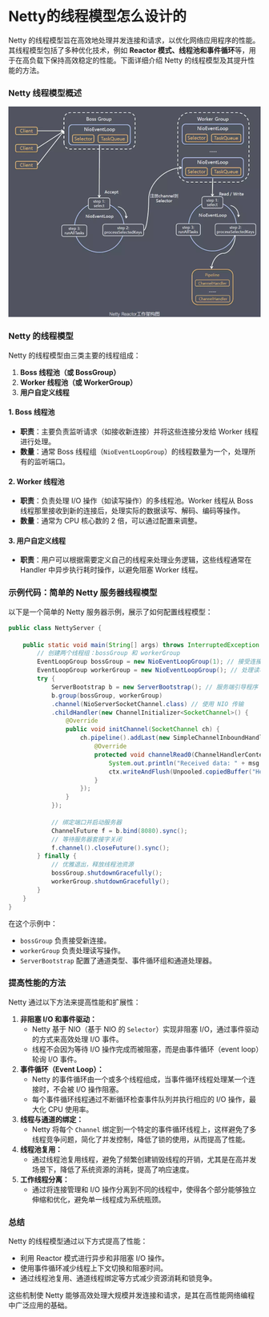 # Netty的线程模型怎么设计的

Netty 的线程模型旨在高效地处理并发连接和请求，以优化网络应用程序的性能。其线程模型包括了多种优化技术，例如 **Reactor 模式、线程池和事件循环**等，用于在高负载下保持高效稳定的性能。下面详细介绍 Netty 的线程模型及其提升性能的方法。

### Netty 线程模型概述

![1722580010687-298f2f61-e4c4-420c-914a-f118f51540de.png](./img/xAXR1JD4LDLK20Uy/1722580010687-298f2f61-e4c4-420c-914a-f118f51540de-214504.png)

### Netty 的线程模型

Netty 的线程模型由三类主要的线程组成：

1. **Boss 线程池（或 BossGroup）**
2. **Worker 线程池（或 WorkerGroup）**
3. **用户自定义线程**

#### 1. Boss 线程**池**

+ **职责**：主要负责监听请求（如接收新连接）并将这些连接分发给 Worker 线程进行处理。
+ **数量**：通常 Boss 线程组（`NioEventLoopGroup`）的线程数量为一个，处理所有的监听端口。

#### 2. Worker 线程**池**

+ **职责**：负责处理 I/O 操作（如读写操作）的多线程池。Worker 线程从 Boss 线程那里接收到新的连接后，处理实际的数据读写、解码、编码等操作。
+ **数量**：通常为 CPU 核心数的 2 倍，可以通过配置来调整。

#### 3. 用户自定义线程

+ **职责**：用户可以根据需要定义自己的线程来处理业务逻辑，这些线程通常在 Handler 中异步执行耗时操作，以避免阻塞 Worker 线程。

### 示例代码：简单的 Netty 服务器线程模型

以下是一个简单的 Netty 服务器示例，展示了如何配置线程模型：

```java
public class NettyServer {  

    public static void main(String[] args) throws InterruptedException {  
        // 创建两个线程组：bossGroup 和 workerGroup  
        EventLoopGroup bossGroup = new NioEventLoopGroup(1); // 接受连接请求  
        EventLoopGroup workerGroup = new NioEventLoopGroup(); // 处理读写操作  
        try {  
            ServerBootstrap b = new ServerBootstrap(); // 服务端引导程序  
            b.group(bossGroup, workerGroup)  
            .channel(NioServerSocketChannel.class) // 使用 NIO 传输  
            .childHandler(new ChannelInitializer<SocketChannel>() {  
                @Override  
                public void initChannel(SocketChannel ch) {  
                    ch.pipeline().addLast(new SimpleChannelInboundHandler<ByteBuf>() {  
                        @Override  
                        protected void channelRead0(ChannelHandlerContext ctx, ByteBuf msg) {  
                            System.out.println("Received data: " + msg.toString(CharsetUtil.UTF_8));  
                            ctx.writeAndFlush(Unpooled.copiedBuffer("Hello, client!", CharsetUtil.UTF_8));  
                        }  
                    });  
                }  
            });  

            // 绑定端口并启动服务器  
            ChannelFuture f = b.bind(8080).sync();  
            // 等待服务器套接字关闭  
            f.channel().closeFuture().sync();  
        } finally {  
            // 优雅退出，释放线程池资源  
            bossGroup.shutdownGracefully();  
            workerGroup.shutdownGracefully();  
        }  
    }  
}
```

在这个示例中：

+ `bossGroup` 负责接受新连接。
+ `workerGroup` 负责处理读写操作。
+ `ServerBootstrap` 配置了通道类型、事件循环组和通道处理器。

### 提高性能的方法

Netty 通过以下方法来提高性能和扩展性：

1. **非阻塞 I/O 和事件驱动：**
    + Netty 基于 NIO（基于 NIO 的 `Selector`）实现非阻塞 I/O，通过事件驱动的方式来高效处理 I/O 事件。
    + 线程不会因为等待 I/O 操作完成而被阻塞，而是由事件循环（event loop）轮询 I/O 事件。
2. **事件循环（Event Loop）：**
    + Netty 的事件循环由一个或多个线程组成，当事件循环线程处理某一个连接时，不会被 I/O 操作阻塞。
    + 每个事件循环线程通过不断循环检查事件队列并执行相应的 I/O 操作，最大化 CPU 使用率。
3. **线程与通道的绑定：**
    + Netty 将每个 `Channel` 绑定到一个特定的事件循环线程上，这样避免了多线程竞争问题，简化了并发控制，降低了锁的使用，从而提高了性能。
4. **线程池复用：**
    + 通过线程池复用线程，避免了频繁创建销毁线程的开销，尤其是在高并发场景下，降低了系统资源的消耗，提高了响应速度。
5. **工作线程分离：**
    + 通过将连接管理和 I/O 操作分离到不同的线程中，使得各个部分能够独立伸缩和优化，避免单一线程成为系统瓶颈。

### 总结

Netty 的线程模型通过以下方式提高了性能：

+ 利用 Reactor 模式进行异步和非阻塞 I/O 操作。
+ 使用事件循环减少线程上下文切换和阻塞时间。
+ 通过线程池复用、通道线程绑定等方式减少资源消耗和锁竞争。

这些机制使 Netty 能够高效处理大规模并发连接和请求，是其在高性能网络编程中广泛应用的基础。
